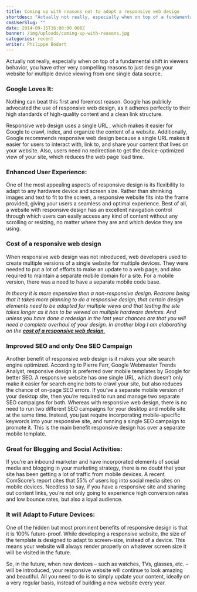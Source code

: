 ```yaml
---
title: Coming up with reasons not to adopt a responsive web design
shortdesc: "Actually not really, especially when on top of a fundamental shift in viewers behavior, you have other very compelling reasons to just design your website for multiple device viewing from one single data source."
cmsUserSlug: ""
date: 2014-09-15T16:00:00.000Z
banner: /img/uploads/coming-up-with-reasons.jpg
categories: recent
writer: Philippe Bodart
---
```


Actually not really, especially when on top of a fundamental shift in viewers behavior, you have other very compelling reasons to just design your website for multiple device viewing from one single data source.

###  Google Loves It:

Nothing can beat this first and foremost reason. Google has publicly advocated the use of responsive web design, as it adheres perfectly to their high standards of high-quality content and a clean link structure.

Responsive web design uses a single URL , which makes it easier for Google to crawl, index, and organize the content of a website. Additionally, Google recommends responsive web design because a single URL makes it easier for users to interact with, link to, and share your content that lives on your website. Also, users need no redirection to get the device-optimized view of your site, which reduces the web page load time.

###  Enhanced User Experience:

One of the most appealing aspects of responsive design is its flexibility to adapt to any hardware device and screen size. Rather than shrinking images and text to fit to the screen, a responsive website fits into the frame provided, giving your users a seamless and optimal experience. Best of all, a website with responsive design has an excellent navigation control through which users can easily access any kind of content without any scrolling or resizing, no matter where they are and which device they are using.

###  Cost of a responsive web design

When responsive web design was not introduced, web developers used to create multiple versions of a single website for multiple devices. They were needed to put a lot of efforts to make an update to a web page, and also required to maintain a separate mobile domain for a site. For a mobile version, there was a need to have a separate mobile code base.

_In theory it is more expensive then a non-responsive design. Reasons being that it takes more planning to do a responsive design, that certain design elements need to be adapted for multiple views and that testing the site takes longer as it has to be viewed on multiple hardware devices. And unless you have done a redesign in the last year chances are that you will need a complete overhaul of your design. In another blog I am elaborating on the [**cost of a responsive web design**.](http://webfactories.biz/How-much-does-a-responsive-web-design-cost)_

### Improved SEO and only One SEO Campaign

Another benefit of responsive web design is it makes your site search engine optimized. According to Pierre Farr, Google Webmaster Trends Analyst, responsive design is preferred over mobile templates by Google for better SEO. A responsive website has one single URL, which doesn’t only make it easier for search engine bots to crawl your site, but also reduces the chance of on-page SEO errors. If you’ve a separate mobile version of your desktop site, then you’re required to run and manage two separate SEO campaigns for both. Whereas with responsive web design, there is no need to run two different SEO campaigns for your desktop and mobile site at the same time. Instead, you just require incorporating mobile-specific keywords into your responsive site, and running a single SEO campaign to promote it. This is the main benefit responsive design has over a separate mobile template.

### Great for Blogging and Social Activities:

If you’re an inbound marketer and have incorporated elements of social media and blogging in your marketing strategy, there is no doubt that your site has been getting a lot of traffic from mobile devices. A recent ComScore’s report cites that 55% of users log into social media sites on mobile devices. Needless to say, if you have a responsive site and sharing out content links, you’re not only going to experience high conversion rates and low bounce rates, but also a loyal audience.

### It will Adapt to Future Devices:

One of the hidden but most prominent benefits of responsive design is that it is 100% future-proof. While developing a responsive website, the size of the template is designed to adapt to screen-size, instead of a device. This means your website will always render properly on whatever screen size it will be visited in the future.

So, in the future, when new devices – such as watches, TVs, glasses, etc. – will be introduced, your responsive website will continue to look amazing and beautiful. All you need to do is to simply update your content, ideally on a very regular basis, instead of building a new website every year.
